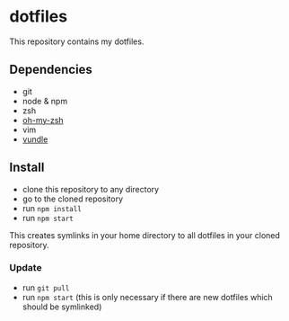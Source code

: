 dotfiles
========

This repository contains my dotfiles.

## Dependencies
* git
* node & npm
* zsh
* [oh-my-zsh](https://github.com/robbyrussell/oh-my-zsh)
* vim
* [vundle](https://github.com/gmarik/Vundle.vim)

## Install
* clone this repository to any directory
* go to the cloned repository
* run `npm install`
* run `npm start`

This creates symlinks in your home directory to all dotfiles in your cloned repository.

### Update
* run `git pull`
* run `npm start` (this is only necessary if there are new dotfiles which should be symlinked)
